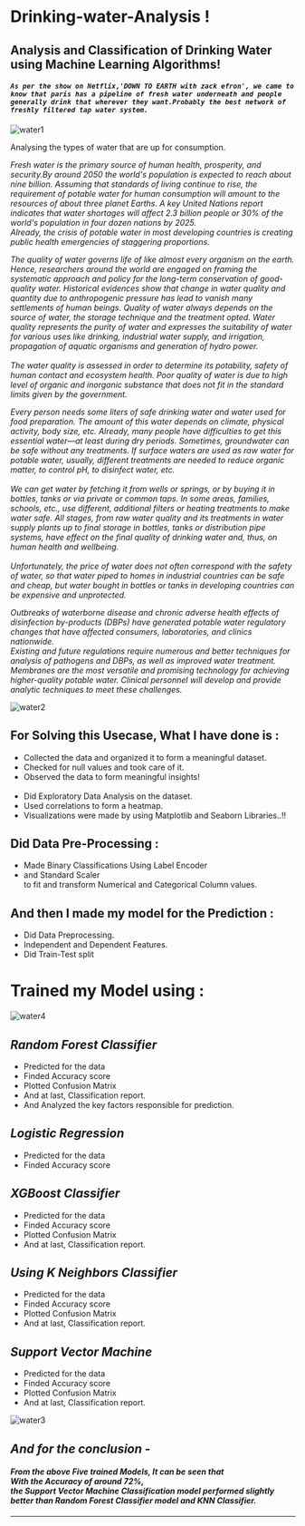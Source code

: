 # Drinking-water-Analysis !
## Analysis and Classification of Drinking Water using Machine Learning Algorithms!

#### _`As per the show on Netflix,'DOWN TO EARTH with zack efron', we came to know that paris has a pipeline of fresh water underneath and people generally drink that wherever they want.Probably the best network of freshly filtered tap water system.`_

![water1](https://user-images.githubusercontent.com/73397927/148592298-147b94fb-9bd0-40a3-9d9c-33d326b0f085.jpg)

Analysing the types of water that are up for consumption.


_Fresh water is the primary source of human health, prosperity, and security.By around 2050 the world's population is expected to reach about nine billion.
Assuming that standards of living continue to rise, the requirement of potable water for human consumption will amount to the resources of about three planet Earths.
A key United Nations report indicates that water shortages will affect 2.3 billion people or 30% of the world's population in four dozen nations by 2025. <br> Already, the crisis of potable water in most developing countries is creating public health emergencies of staggering proportions._


_The quality of water governs life of like almost every organism on the earth.
Hence, researchers around the world are engaged on framing the systematic approach and policy for
the long-term conservation of good-quality water.
Historical evidences show that change in water quality and quantity due to anthropogenic pressure
has lead to vanish many settlements of human beings. Quality of water always depends on the
source of water, the storage technique and the treatment opted.
Water quality represents the purity of water and expresses the suitability of water for various uses
like drinking, industrial water supply, and irrigation, propagation of aquatic organisms and generation
of hydro power. <br><br> The water quality is assessed in order to determine its potability, safety of human contact and
ecosystem health. Poor quality of water is due to high level of organic and inorganic substance that
does not fit in the standard limits given by the government._


_Every person needs some liters of safe drinking water and water used for food preparation.
The amount of this water depends on climate, physical activity, body size, etc.
Already, many people have difficulties to get this essential water—at least during dry periods.
Sometimes, groundwater can be safe without any treatments. If surface waters are used as raw water
for potable water, usually, different treatments are needed to reduce organic matter, to control pH, to
disinfect water, etc. <br><br> We can get water by fetching it from wells or springs, or by buying it in bottles, tanks or via private or
common taps. In some areas, families, schools, etc., use different, additional filters or heating
treatments to make water safe. All stages, from raw water quality and its treatments in water supply
plants up to final storage in bottles, tanks or distribution pipe systems, have effect on the final quality
of drinking water and, thus, on human health and wellbeing. <br><br> Unfortunately, the price of water does not often correspond with the safety of water, so that water
piped to homes in industrial countries can be safe and cheap, but water bought in bottles or tanks in
developing countries can be expensive and unprotected._

_Outbreaks of waterborne disease and chronic adverse health effects of disinfection by-products
(DBPs) have generated potable water regulatory changes that have affected consumers, laboratories,
and clinics nationwide.<br>Existing and future regulations require numerous and better techniques for analysis of pathogens
and DBPs, as well as improved water treatment.<br>Membranes are the most versatile and promising technology for achieving higher-quality potable
water. Clinical personnel will develop and provide analytic techniques to meet these challenges._

![water2](https://user-images.githubusercontent.com/73397927/148593644-9c2f1e51-3c8d-4664-b8ab-e2c67ea4c192.jpg)


## For Solving this Usecase, What I have done is :
- Collected the data and organized it to form a meaningful dataset.
- Checked for null values and took care of it.
- Observed the data to form meaningful insights!
<br><br>
- Did Exploratory Data Analysis on the dataset.
- Used correlations to form a heatmap.
- Visualizations were made by using Matplotlib and Seaborn Libraries..!!


## Did Data Pre-Processing :
- Made Binary Classifications Using Label Encoder
- and Standard Scaler
<br> to fit and transform Numerical and Categorical Column values.


## And then I made my model for the Prediction :
- Did Data Preprocessing.
- Independent and Dependent Features.
- Did Train-Test split



# Trained my Model using :

![water4](https://user-images.githubusercontent.com/73397927/148594694-a286eb18-68d6-41ae-a602-b36ceed69e5f.jpg)


## _Random Forest Classifier_

- Predicted for the data
- Finded Accuracy score
- Plotted Confusion Matrix
- And at last, Classification report.
- And Analyzed the key factors responsible for prediction.


## _Logistic Regression_

- Predicted for the data
- Finded Accuracy score


## _XGBoost Classifier_

- Predicted for the data
- Finded Accuracy score
- Plotted Confusion Matrix
- And at last, Classification report.


## _Using K Neighbors Classifier_

- Predicted for the data
- Finded Accuracy score
- Plotted Confusion Matrix
- And at last, Classification report.
 

## _Support Vector Machine_

- Predicted for the data
- Finded Accuracy score
- Plotted Confusion Matrix
- And at last, Classification report.


![water3](https://user-images.githubusercontent.com/73397927/148594780-b600497d-2c33-402b-9230-b72096fee449.jpg)

## _And for the conclusion -_
#### _From the above Five trained Models, It can be seen that <br> With the Accuracy of around 72%, <br> the Support Vector Machine Classification model performed slightly better than Random Forest Classifier model and KNN Classifier._
---

